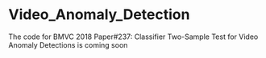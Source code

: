 # Video_Anomaly_Detection

The code for BMVC 2018 Paper#237: Classifier Two-Sample Test for Video Anomaly Detections
is coming soon
